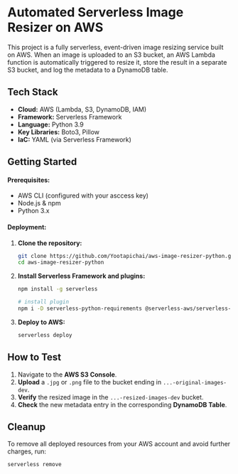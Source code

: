 # Automated Serverless Image Resizer on AWS

This project is a fully serverless, event-driven image resizing service built on AWS. When an image is uploaded to an S3 bucket, an AWS Lambda function is automatically triggered to resize it, store the result in a separate S3 bucket, and log the metadata to a DynamoDB table.

## Tech Stack

*   **Cloud:** AWS (Lambda, S3, DynamoDB, IAM)
*   **Framework:** Serverless Framework
*   **Language:** Python 3.9
*   **Key Libraries:** Boto3, Pillow
*   **IaC:** YAML (via Serverless Framework)

## Getting Started

#### Prerequisites:
*   AWS CLI (configured with your asccess key)
*   Node.js & npm
*   Python 3.x

#### Deployment:

1.  **Clone the repository:**
    ```bash
    git clone https://github.com/Yootapichai/aws-image-resizer-python.git
    cd aws-image-resizer-python
    ```
2.  **Install Serverless Framework and plugins:**
    ```bash
    npm install -g serverless

    # install plugin
    npm i -D serverless-python-requirements @serverless-aws/serverless-s3-remover
    ```
3.  **Deploy to AWS:**
    ```bash
    serverless deploy
    ```

## How to Test

1.  Navigate to the **AWS S3 Console**.
2.  **Upload** a `.jpg` or `.png` file to the bucket ending in `...-original-images-dev`.
3.  **Verify** the resized image in the `...-resized-images-dev` bucket.
4.  **Check** the new metadata entry in the corresponding **DynamoDB Table**.

## Cleanup

To remove all deployed resources from your AWS account and avoid further charges, run:
```bash
serverless remove
```